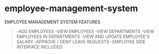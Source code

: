 # employee-management-system
EMPLOYEE MANAGEMENT SYSTEM
FEATURES
>-ADD EMPLOYEES
>-VIEW EMPLOYEES
>-VIEW DEPARTMENTS
>-VIEW EMPLOYEES IN DEPARTMENTS
>-VIEW AND UPDATE EMPLOYEE'S SALARY
>-APPROVE / DENY LEAVE REQUESTS
>-EMPLOYEE SIDE INTERFACE INCLUDED
